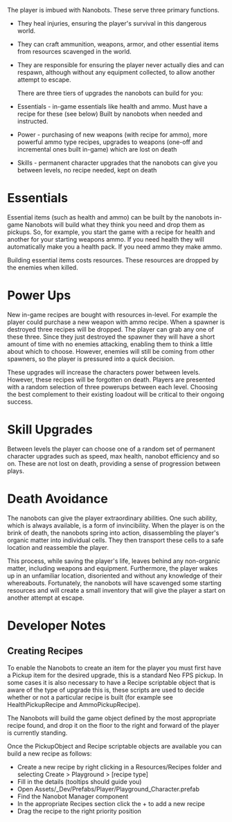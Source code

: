 The player is imbued with Nanobots. These serve three primary functions. 

* They heal injuries, ensuring the player's survival in this dangerous world. 
* They can craft ammunition, weapons, armor, and other essential items from resources scavenged in the world. 
* They are responsible for ensuring the player never actually dies and can respawn, although without any equipment collected, to allow another attempt to escape.

  There are three tiers of upgrades the nanobots can build for you:

* Essentials - in-game essentials like health and ammo. Must have a recipe for these (see below) Built by nanobots when needed and instructed.
* Power - purchasing of new weapons (with recipe for ammo), more powerful ammo type recipes, upgrades to weapons (one-off and incremental ones built in-game) which are lost on death
* Skills - permanent character upgrades that the nanobots can give you between levels, no recipe needed, kept on death

# Essentials

Essential items (such as health and ammo) can be built by the nanobots in-game Nanobots will build what they think you need and drop them as pickups. So, for example, you start the game with a recipe for health and another for your starting weapons ammo. If you need health they will automatically make you a health pack. If you need ammo they make ammo. 

Building essential items costs resources. These resources are dropped by the enemies when killed.

# Power Ups

New in-game recipes are bought with resources in-level. For example the player could purchase a new weapon with ammo recipe. When a spawner is destroyed three recipes will be dropped. The player can grab any one of these three. Since they just destroyed the spawner they will have a short amount of time with no enemies attacking, enabling them to think a little about which to choose. However, enemies will still be coming from other spawners, so the player is pressured into a quick decision. 

These upgrades will increase the characters power between levels. However, these recipes will be forgotten on death.  Players are presented with a random selection of three powerups between each level. Choosing the best complement to their existing loadout will be critical to their ongoing success.

# Skill Upgrades

Between levels the player can choose one of a random set of permanent character upgrades such as speed, max health, nanobot efficiency and so on. These are not lost on death, providing a sense of progression between plays.

# Death Avoidance

The nanobots can give the player extraordinary abilities. One such ability, which is always available, is a form of invincibility. When the player is on the brink of death, the nanobots spring into action, disassembling the player's organic matter into individual cells. They then transport these cells to a safe location and reassemble the player.

This process, while saving the player's life, leaves behind any non-organic matter, including weapons and equipment. Furthermore, the player wakes up in an unfamiliar location, disoriented and without any knowledge of their whereabouts. Fortunately, the nanobots will have scavenged some starting resources and will create a small inventory that will give the player a start on another attempt at escape.

# Developer Notes

## Creating Recipes

To enable the Nanobots to create an item for the player you must first have a Pickup item for the desired upgrade, this is a standard Neo FPS pickup. In some cases it is also necessary to have a Recipe scriptable object that is aware of the type of upgrade this is, these scripts are used to decide whether or not a particular recipe is built (for example see HealthPickupRecipe and AmmoPickupRecipe).

The Nanobots will build the game object defined by the most appropriate recipe found, and drop it on the floor to the right and forward of the player is currently standing.

Once the PickupObject and Recipe scriptable objects are available you can build a new recipe as follows:

* Create a new recipe by right clicking in a Resources/Recipes folder and selecting Create > Playground > [recipe type]
* Fill in the details (tooltips should guide you)
* Open Assets/_Dev/Prefabs/Player/Playground_Character.prefab
* Find the Nanobot Manager component
* In the appropriate Recipes section click the + to add a new recipe
* Drag the recipe to the right priority position
